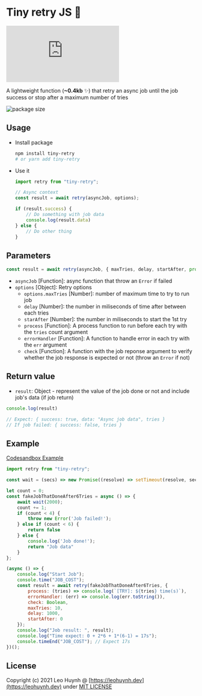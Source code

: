 # Tiny retry JS 👷

![size](https://img.badgesize.io/hta218/tiny-retry/main/dist/retry.js?compression=gzip&label=npm)

A lightweight function (**~0.4kb** ✨) that retry an async job until the job success or stop after a maximum number of tries

![package size](https://i.imgur.com/bvJgy4D.png)

## Usage

- Install package

	```bash
	npm install tiny-retry
	# or yarn add tiny-retry
	```

- Use it

	```js
	import retry from "tiny-retry";

	// Async context
	const result = await retry(asyncJob, options);

	if (result.success) {
		// Do something with job data
		console.log(result.data)
	} else {
		// Do other thing
	}
	```

## Parameters

```javascript
const result = await retry(asyncJob, { maxTries, delay, startAfter, process, errorHandler, check });
```

- `asyncJob` [Function]: async function that throw an `Error` if failed
- `options` [Object]: Retry options
  - `options.maxTries` [Number]: number of maximum time to try to run job
  - `delay` [Number]: the number in miliseconds of time after between each tries
  - `starAfter` [Number]: the number in miliseconds to start the 1st try
  - `process` [Function]: A process function to run before each try with the `tries` count argument
  - `errorHandler` [Function]: A function to handle error in each try with the `err` argument
  - `check` [Function]: A function with the job reponse argument to verify whether the job response is expected or not (throw an `Error` if not)

## Return value

- `result`: Object - represent the value of the job done or not and include job's data (if job return)

```javascript
console.log(result)

// Expect: { success: true, data: "Async job data", tries }
// If job failed: { success: false, tries }
```

## Example

[Codesandbox Example](https://codesandbox.io/s/test-tiny-retry-pjbqs?file=/src/index.js:0-1198)

```javascript
import retry from "tiny-retry";

const wait = (secs) => new Promise((resolve) => setTimeout(resolve, secs));

let count = 0;
const fakeJobThatDoneAfter6Tries = async () => {
	await wait(2000);
	count += 1;
	if (count < 4) {
		throw new Error('Job failed!');
	} else if (count < 6) {
		return false
	} else {
		console.log('Job done!');
		return "Job data"
	}
};

(async () => {
	console.log("Start Job");
	console.time("JOB_COST");
	const result = await retry(fakeJobThatDoneAfter6Tries, {
		process: (tries) => console.log(`[TRY]: ${tries} time(s)`),
		errorHandler: (err) => console.log(err.toString()),
		check: Boolean,
		maxTries: 10,
		delay: 1000,
		startAfter: 0
	});
	console.log("Job result: ", result);
	console.log("Time expect: 0 + 2*6 + 1*(6-1) = 17s");
	console.timeEnd("JOB_COST"); // Expect 17s
})();

```

## License

Copyright (c) 2021 Leo Huynh @ [https://leohuynh.dev](https://leohuynh.dev) under [MIT LICENSE](/LICENSE.md)
